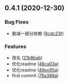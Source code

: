 ## 0.4.1 (2020-12-30)


### Bug Fixes

* 删减一部分依赖 ([9cdc23f](https://github.com/jiayuanfan/overload-cli/commit/9cdc23fff8109b05e6695cebbc129de6a31af38e))


### Features

* 改名 ([21b8bab](https://github.com/jiayuanfan/overload-cli/commit/21b8babbedb3ac8815f3799fa1ca5b99846f2ef1))
* 优化readme ([48ca03a](https://github.com/jiayuanfan/overload-cli/commit/48ca03a7a7675c216f1e40dd72fafd89fe4affa7))
* 优化readme ([49ec65a](https://github.com/jiayuanfan/overload-cli/commit/49ec65a710d88235e8154c07780f762bb2dbdab3))
* first commit ([78a388a](https://github.com/jiayuanfan/overload-cli/commit/78a388a3fbba37e3f239696a94ea078b8a55a111))



